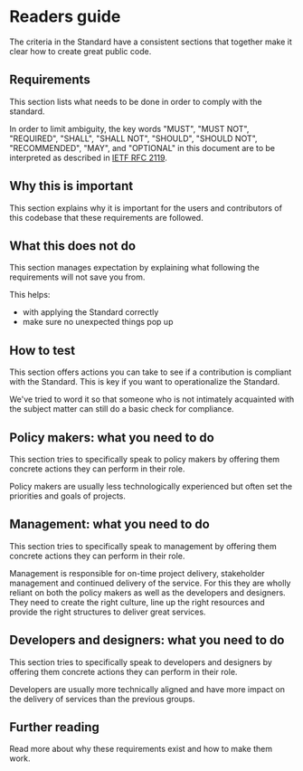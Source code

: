 # Readers guide

The criteria in the Standard have a consistent sections that together make it clear how to create great public code.

## Requirements

This section lists what needs to be done in order to comply with the standard.

In order to limit ambiguity, the key words "MUST", "MUST NOT", "REQUIRED", "SHALL", "SHALL
NOT", "SHOULD", "SHOULD NOT", "RECOMMENDED",  "MAY", and "OPTIONAL" in this document are to be interpreted as described in [IETF RFC 2119](https://tools.ietf.org/html/rfc2119).

## Why this is important

This section explains why it is important for the users and contributors of this codebase that these requirements are followed.

## What this does not do

This section manages expectation by explaining what following the requirements will not save you from.

This helps:

* with applying the Standard correctly
* make sure no unexpected things pop up

## How to test

This section offers actions you can take to see if a contribution is compliant with the Standard. This is key if you want to operationalize the Standard.

We've tried to word it so that someone who is not intimately acquainted with the subject matter can still do a basic check for compliance.

## Policy makers: what you need to do

This section tries to specifically speak to policy makers by offering them concrete actions they can perform in their role.

Policy makers are usually less technologically experienced but often set the priorities and goals of projects.

## Management: what you need to do

This section tries to specifically speak to management by offering them concrete actions they can perform in their role.

Management is responsible for on-time project delivery, stakeholder management and continued delivery of the service. For this they are wholly reliant on both the policy makers as well as the developers and designers. They need to create the right culture, line up the right resources and provide the right structures to deliver great services.

## Developers and designers: what you need to do

This section tries to specifically speak to developers and designers by offering them concrete actions they can perform in their role.

Developers are usually more technically aligned and have more impact on the delivery of services than the previous groups.

## Further reading

Read more about why these requirements exist and how to make them work.

